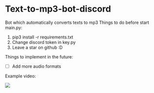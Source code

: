 # Text-to-mp3-bot-discord
Bot which automatically converts texts to mp3
Things to do before start main.py:
1) pip3 install -r requirements.txt
2) Change discord token in key.py
3) Leave a star on github :D

Things to implement in the future:
- [ ] Add more audio formats

Example video:


[![](https://img.youtube.com/vi/foHMV908I1E/0.jpg)](https://www.youtube.com/watch?v=UbgR1jzFkWk)


